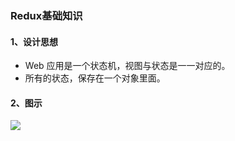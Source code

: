 ### Redux基础知识

#### 1、设计思想

- Web 应用是一个状态机，视图与状态是一一对应的。
- 所有的状态，保存在一个对象里面。

#### 2、图示

![](E:\笔记\react\bg2016091802.jpg)

